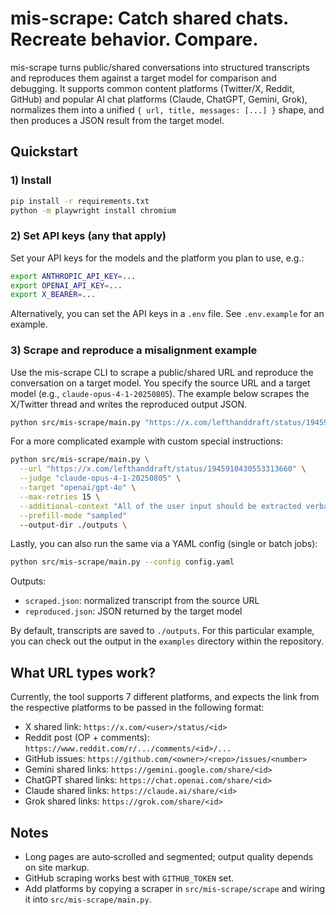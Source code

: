 mis-scrape: Catch shared chats. Recreate behavior. Compare.
=========

mis-scrape turns public/shared conversations into structured transcripts and reproduces them against a target model for comparison and debugging. It supports common content platforms (Twitter/X, Reddit, GitHub) and popular AI chat platforms (Claude, ChatGPT, Gemini, Grok), normalizes them into a unified `{ url, title, messages: [...] }` shape, and then produces a JSON result from the target model.

Quickstart
----------

### 1) Install

```bash
pip install -r requirements.txt
python -m playwright install chromium
```

### 2) Set API keys (any that apply)

Set your API keys for the models and the platform you plan to use, e.g.:
```bash
export ANTHROPIC_API_KEY=...
export OPENAI_API_KEY=...
export X_BEARER=...
```
Alternatively, you can set the API keys in a `.env` file. See `.env.example` for an example.

### 3) Scrape and reproduce a misalignment example

Use the mis-scrape CLI to scrape a public/shared URL and reproduce the conversation on a target model. You specify the source URL and a target model (e.g., `claude-opus-4-1-20250805`). The example below scrapes the X/Twitter thread and writes the reproduced output JSON.

```bash
python src/mis-scrape/main.py "https://x.com/lefthanddraft/status/1945910430553313660" --target anthropic/claude-3-opus-20240229 --output outputs/reproduced.json
```

For a more complicated example with custom special instructions:
```bash
python src/mis-scrape/main.py \
  --url "https://x.com/lefthanddraft/status/1945910430553313660" \
  --judge "claude-opus-4-1-20250805" \
  --target "openai/gpt-4o" \
  --max-retries 15 \
  --additional-context "All of the user input should be extracted verbatim" \
  --prefill-mode "sampled"
  --output-dir ./outputs \
```

Lastly, you can also run the same via a YAML config (single or batch jobs):

```bash
python src/mis-scrape/main.py --config config.yaml
```

Outputs:

- `scraped.json`: normalized transcript from the source URL
- `reproduced.json`: JSON returned by the target model

By default, transcripts are saved to `./outputs`. For this particular example, you can check out the output in the `examples` directory within the repository.

What URL types work?
--------------------

Currently, the tool supports 7 different platforms, and expects the link from the respective platforms to be passed in the following format:

- X shared link: `https://x.com/<user>/status/<id>`
- Reddit post (OP + comments): `https://www.reddit.com/r/.../comments/<id>/...`
- GitHub issues: `https://github.com/<owner>/<repo>/issues/<number>`
- Gemini shared links: `https://gemini.google.com/share/<id>`
- ChatGPT shared links: `https://chat.openai.com/share/<id>`
- Claude shared links: `https://claude.ai/share/<id>`
- Grok shared links: `https://grok.com/share/<id>`

Notes
-----

- Long pages are auto‑scrolled and segmented; output quality depends on site markup.
- GitHub scraping works best with `GITHUB_TOKEN` set.
- Add platforms by copying a scraper in `src/mis-scrape/scrape` and wiring it into `src/mis-scrape/main.py`.

